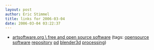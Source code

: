 ```yaml
---
layout: post
author: Eric Stimmel
title: links for 2006-03-04
date: 2006-03-04 03:22:37
--- 
```



* [artsoftware.org \\ free and open source software][]
    (tags: [opensource][] [software][] [repository][] [pd][] [blender3d][] [processing][])

  [artsoftware.org \\ free and open source software]: http://www.artsoftware.org/
  [opensource]: http://del.icio.us/estimmel/opensource
  [software]: http://del.icio.us/estimmel/software
  [repository]: http://del.icio.us/estimmel/repository
  [pd]: http://del.icio.us/estimmel/pd
  [blender3d]: http://del.icio.us/estimmel/blender3d
  [processing]: http://del.icio.us/estimmel/processing

